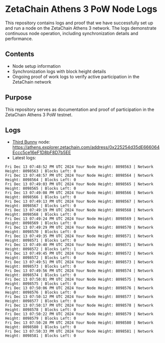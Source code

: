 # ZetaChain Athens 3 PoW Node Logs
This repository contains logs and proof that we have successfully set up and run a node on the ZetaChain Athens 3 network. The logs demonstrate continuous node operation, including synchronization details and performance.

## Contents
- Node setup information
- Synchronization logs with block height details
- Ongoing proof of work logs to verify active participation in the ZetaChain network

## Purpose
This repository serves as documentation and proof of participation in the ZetaChain Athens 3 PoW testnet.

## Logs

- [Third Bunny](https://thirdbunny.xyz/) node: https://athens.explorer.zetachain.com/address/0x225254d35dE666064Eccc5ce16eF1D8bF8D7b5EE
- Latest logs:
```
Fri Dec 13 07:48:52 PM UTC 2024 Your Node Height: 8098563 | Network Height: 8098563 | Blocks Left: 0
Fri Dec 13 07:48:57 PM UTC 2024 Your Node Height: 8098564 | Network Height: 8098564 | Blocks Left: 0
Fri Dec 13 07:49:03 PM UTC 2024 Your Node Height: 8098565 | Network Height: 8098565 | Blocks Left: 0
Fri Dec 13 07:49:08 PM UTC 2024 Your Node Height: 8098566 | Network Height: 8098566 | Blocks Left: 0
Fri Dec 13 07:49:13 PM UTC 2024 Your Node Height: 8098567 | Network Height: 8098567 | Blocks Left: 0
Fri Dec 13 07:49:19 PM UTC 2024 Your Node Height: 8098568 | Network Height: 8098568 | Blocks Left: 0
Fri Dec 13 07:49:24 PM UTC 2024 Your Node Height: 8098569 | Network Height: 8098569 | Blocks Left: 0
Fri Dec 13 07:49:29 PM UTC 2024 Your Node Height: 8098570 | Network Height: 8098570 | Blocks Left: 0
Fri Dec 13 07:49:35 PM UTC 2024 Your Node Height: 8098571 | Network Height: 8098571 | Blocks Left: 0
Fri Dec 13 07:49:40 PM UTC 2024 Your Node Height: 8098571 | Network Height: 8098572 | Blocks Left: 1
Fri Dec 13 07:49:45 PM UTC 2024 Your Node Height: 8098572 | Network Height: 8098572 | Blocks Left: 0
Fri Dec 13 07:49:51 PM UTC 2024 Your Node Height: 8098573 | Network Height: 8098573 | Blocks Left: 0
Fri Dec 13 07:49:56 PM UTC 2024 Your Node Height: 8098574 | Network Height: 8098574 | Blocks Left: 0
Fri Dec 13 07:50:01 PM UTC 2024 Your Node Height: 8098575 | Network Height: 8098575 | Blocks Left: 0
Fri Dec 13 07:50:06 PM UTC 2024 Your Node Height: 8098576 | Network Height: 8098576 | Blocks Left: 0
Fri Dec 13 07:50:12 PM UTC 2024 Your Node Height: 8098577 | Network Height: 8098577 | Blocks Left: 0
Fri Dec 13 07:50:17 PM UTC 2024 Your Node Height: 8098578 | Network Height: 8098578 | Blocks Left: 0
Fri Dec 13 07:50:22 PM UTC 2024 Your Node Height: 8098579 | Network Height: 8098579 | Blocks Left: 0
Fri Dec 13 07:50:28 PM UTC 2024 Your Node Height: 8098580 | Network Height: 8098580 | Blocks Left: 0
Fri Dec 13 07:50:33 PM UTC 2024 Your Node Height: 8098581 | Network Height: 8098581 | Blocks Left: 0
```
